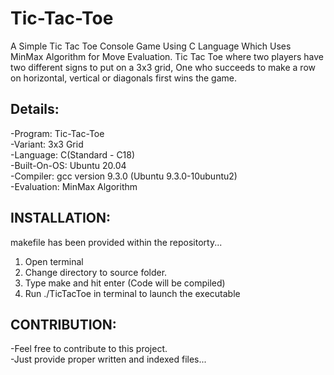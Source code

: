 # Tic-Tac-Toe
A Simple Tic Tac Toe Console Game Using C Language Which Uses MinMax Algorithm for Move Evaluation.
Tic Tac Toe where two players have two different signs to put on a 3x3 grid, One who succeeds to make a row on horizontal, vertical or diagonals first wins the game.

Details:
--------
-Program:     Tic-Tac-Toe  
-Variant:     3x3 Grid  
-Language:    C(Standard - C18)  
-Built-On-OS: Ubuntu 20.04  
-Compiler:    gcc version 9.3.0 (Ubuntu 9.3.0-10ubuntu2)  
-Evaluation:  MinMax Algorithm  

INSTALLATION: 
------------- 
makefile has been provided within the repositorty...
1. Open terminal
2. Change directory to source folder.
3. Type make and hit enter (Code will be compiled) 
4. Run ./TicTacToe in terminal to launch the executable 

CONTRIBUTION: 
-------------
-Feel free to contribute to this project.  
-Just provide proper written and indexed files...  

